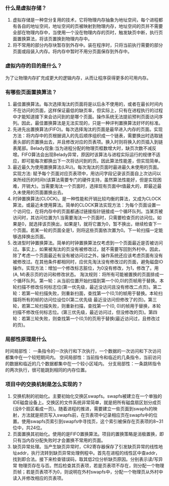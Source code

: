 ### 什么是虚拟存储？
1. 虚拟存储是一种空分复用的技术，它将物理内存抽象为地址空间，每个进程都有各自的地址空间，地址空间的页被映射到物理内存，地址空间的页并不需要全部在物理内存中，当使用一个没在物理内存的页时，触发缺页中断，执行页面置换算法，将该页置换到物理内存中。
2. 将不常用的部分内存块暂存到外存中。装在程序时，只将当前执行需要的部分页面或段装入内存。将内存中暂时不用分页面保存到外存中。

### 虚拟内存的目的是什么？
为了让物理内存扩充成更大的逻辑内存，从而让程序获得更多的可用内存。

### 有哪些页面置换算法？
1. 最佳置换算法。每次选择淘汰的页面将是以后永不使用的，或者在最长时间内不在访问的页面，这样保证最低的缺页率，但实际上，只有在进程执行的过程中才能知道接下来会访问到的是哪个页面。操作系统无法提前预判页面访问序列。因此，最佳置换算法是无法实现的，只是一种评判置换算法好坏的标准。
2. 先进先出置换算法(FIFO)。每次选择淘汰的页面是最早进入内存的页面。实现方法：将内存中的页根据调入的先后顺序组织成一个链表，需要换出时选取链表头部的页置换出去，并且修改对应的页表项。换入时则将换入的页插入到链表尾部。Belady现象:当为进程分配的物理页框数增大时，缺页次数不减反增。FIFO算法会出现Belady异常，原因时该算法与进程实际运行的规律不适应，即可能每次都换出下一次将访问到的页。因此算法性能差，但实现简单。
3. 最近最久为使用置换算法(LRU)。每次淘汰的页面时最进最久未使用的页面。实现方法: 赋予每个页面对应页表项中，用访问字段记录该页面自上次访问以来所经历的时间t(该算法需要专门的硬件支持，虽然算法性能好，但是实现困难，开销大)。当需要淘汰一个页面时，选择现有页面中t值最大的，即最近最久未使用的页面置换出去。
4. 时钟置换算法(CLOCK)。是一种性能和开销比较均衡的算法，又成为CLOCK算法，或最近未使用算法。简单的CLOCK算法实现方法：为每个页面设置一个访问位，在将内存中的页面都通过链接指针链接成一个循环队列。当某页被访问时，其访问位置为1.当需要淘汰一个页面时，只需要检查页的访问位。如果是0，就选择该页换出，如果是1，就将它置为0，暂不换出，继续检查下一个页面。若某一轮的页面全是1，则将这些页面依次置为0。下一轮扫描一定能够选择换出页面。
5. 改进型时钟置换算法。简单的时钟置换算法仅考虑到一个页面最近是否被访问过。事实上，如果被淘汰的页没有被修改过，就不需要写回到外村中。因此，除了考虑一个页面最近有没有被访问过之外，操作系统还应该考虑页面有没有被修改过。在其他条件都相同时，应优先淘汰没有修改过的页面，避免磁盘IO操作。实现方法：增加一个修改标志脏位，为0没有修改，为1，修改了。用(A, M)表示页的访问和修改状态。
淘汰规则：将所有可能被置换的页面排成一个循环队列。第一轮：从当前位置开始扫描到第一个(0,0)的页帧用于替换。本轮扫描不修改任何标志位(第一优先级，最近没访问且没有修改二点页)。第二轮：若第一轮扫描失败，则重新扫面，查找第一个(0,1)的帧用于替换。本轮扫描将所有的帧的访问位设位0(第二优先级 最近没访问但修改了的页)。第三轮，若第二轮扫描失败，则重新扫描，查找第一个(0, 0)的帧用于替换，本轮扫描不修改任何标志位。(第三优先级，最近访问过，但没修改的页)。第四轮：若第三轮失败，则查找第一个(0,1)的页用于替换(最近访问过，且修改过的页)。

### 局部性原理是什么
时间局部性： 一条指令的一次执行和下次执行，一个数据的一次访问和下次访问都集中在一个较短期间内。
空间局部性：当前指令和临近的几条指令，当前访问的数据和临近的几个数据都集中在一个较小区域内。
分支局部性：一条跳转指令的两次执行，很可能跳到相同的内存位置。

### 项目中的交换机制是怎么实现的？
1. 交换机制的初始化。主要初始化交换区swapfs。swapfs被建立在一个单独的IDE磁盘设备上。交换区的文件系统非常简单，就是把所有磁盘扇区划分成页(没8个扇区看成一页)。随着进程的推进，需要建立一些页面到swapfs的映射，方法就是把页写入swapfs前，在页表项中记录相应页在swapfs中的位置。使用swapfs页索引到swapfs中寻找页，这个索引被保存在页表项的8~31位中，共24位。
2. 页面置换其初始化。使用的是FIFO置换算法。项目的置换策略是消极置换，即只有当内存分配失败时才会置换不常用的页面。
3. 缺页异常处理。当产生缺页异常时，CR2寄存器保存了引发缺页异常的线性地址addr，执行流转到缺页异常处理例程中。首先在进程的线性区中查addr，找到即合法。接下来检查错误码，取其低2位分析缺页原因。分别表示读/写异常 物理页存在与否。然后检查其页表项，若是页表项不存在，则分配一个物理页帧；若是页表项不为0，则说明在外村swapfs中，分配一个物理页从外村中读入并修改相应的页表项。